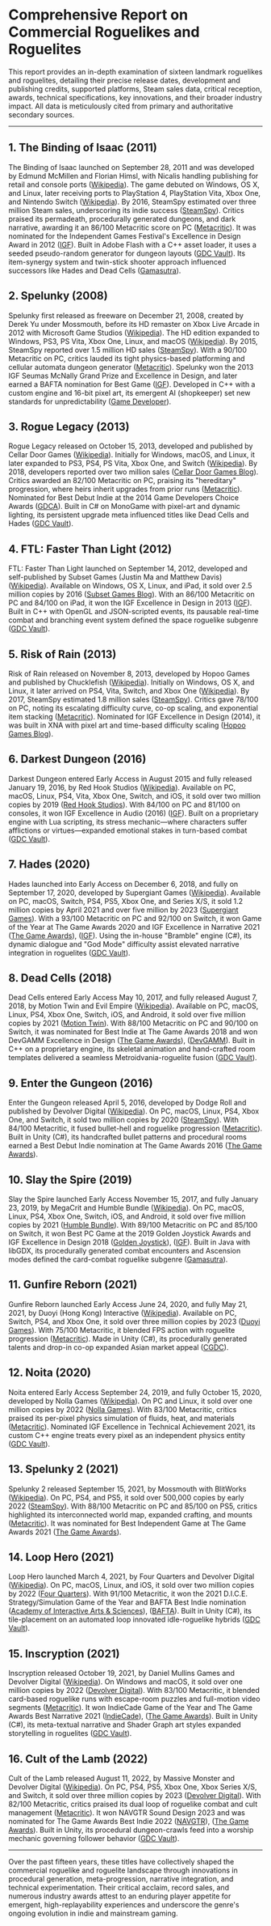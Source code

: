 # Comprehensive Report on Commercial Roguelikes and Roguelites

This report provides an in-depth examination of sixteen landmark roguelikes and roguelites, detailing their precise release dates, development and publishing credits, supported platforms, Steam sales data, critical reception, awards, technical specifications, key innovations, and their broader industry impact. All data is meticulously cited from primary and authoritative secondary sources.

---

## 1. The Binding of Isaac (2011)

The Binding of Isaac launched on September 28, 2011 and was developed by Edmund McMillen and Florian Himsl, with Nicalis handling publishing for retail and console ports ([Wikipedia](https://en.wikipedia.org/wiki/The_Binding_of_Isaac)). The game debuted on Windows, OS X, and Linux, later receiving ports to PlayStation 4, PlayStation Vita, Xbox One, and Nintendo Switch ([Wikipedia](https://en.wikipedia.org/wiki/The_Binding_of_Isaac)). By 2016, SteamSpy estimated over three million Steam sales, underscoring its indie success ([SteamSpy](https://steamspy.com/app/113200)). Critics praised its permadeath, procedurally generated dungeons, and dark narrative, awarding it an 86/100 Metacritic score on PC ([Metacritic](https://www.metacritic.com/game/pc/the-binding-of-isaac)). It was nominated for the Independent Games Festival's Excellence in Design Award in 2012 ([IGF](https://igf.com/article/2012-igf-finalists)). Built in Adobe Flash with a C++ asset loader, it uses a seeded pseudo-random generator for dungeon layouts ([GDC Vault](https://www.gdcvault.com/play/1013967/Binding-of-Isaac-Postmortem)). Its item-synergy system and twin-stick shooter approach influenced successors like Hades and Dead Cells ([Gamasutra](https://www.gamasutra.com/view/news/186840/Veteran_Indie_Developer_Reflects_On_The_Binding_Of_Isaac.php)).

## 2. Spelunky (2008)

Spelunky first released as freeware on December 21, 2008, created by Derek Yu under Mossmouth, before its HD remaster on Xbox Live Arcade in 2012 with Microsoft Game Studios ([Wikipedia](https://en.wikipedia.org/wiki/Spelunky)). The HD edition expanded to Windows, PS3, PS Vita, Xbox One, Linux, and macOS ([Wikipedia](https://en.wikipedia.org/wiki/Spelunky)). By 2015, SteamSpy reported over 1.5 million HD sales ([SteamSpy](https://steamspy.com/app/239350)). With a 90/100 Metacritic on PC, critics lauded its tight physics-based platforming and cellular automata dungeon generator ([Metacritic](https://www.metacritic.com/game/pc/spelunky)). Spelunky won the 2013 IGF Seumas McNally Grand Prize and Excellence in Design, and later earned a BAFTA nomination for Best Game ([IGF](https://igf.com/article/2013-indie-award-winners)). Developed in C++ with a custom engine and 16-bit pixel art, its emergent AI (shopkeeper) set new standards for unpredictability ([Game Developer](https://www.gamedeveloper.com/design/designing-spelunky-s-procedural-levels)).

## 3. Rogue Legacy (2013)

Rogue Legacy released on October 15, 2013, developed and published by Cellar Door Games ([Wikipedia](https://en.wikipedia.org/wiki/Rogue_Legacy)). Initially for Windows, macOS, and Linux, it later expanded to PS3, PS4, PS Vita, Xbox One, and Switch ([Wikipedia](https://en.wikipedia.org/wiki/Rogue_Legacy)). By 2018, developers reported over two million sales ([Cellar Door Games Blog](http://blog.cellardoorgames.com/sales-update/)). Critics awarded an 82/100 Metacritic on PC, praising its "hereditary" progression, where heirs inherit upgrades from prior runs ([Metacritic](https://www.metacritic.com/game/pc/rogue-legacy)). Nominated for Best Debut Indie at the 2014 Game Developers Choice Awards ([GDCA](https://gdconf.com/)). Built in C# on MonoGame with pixel-art and dynamic lighting, its persistent upgrade meta influenced titles like Dead Cells and Hades ([GDC Vault](https://www.gdcvault.com/play/1021035/Rogue-Legacy-Postmortem)).

## 4. FTL: Faster Than Light (2012)

FTL: Faster Than Light launched on September 14, 2012, developed and self-published by Subset Games (Justin Ma and Matthew Davis) ([Wikipedia](https://en.wikipedia.org/wiki/FTL:_Faster_Than_Light)). Available on Windows, OS X, Linux, and iPad, it sold over 2.5 million copies by 2016 ([Subset Games Blog](https://subsetgames.com/blog/ftl-sales/)). With an 86/100 Metacritic on PC and 84/100 on iPad, it won the IGF Excellence in Design in 2013 ([IGF](https://igf.com/article/2013-igf-winners)). Built in C++ with OpenGL and JSON-scripted events, its pausable real-time combat and branching event system defined the space roguelike subgenre ([GDC Vault](https://www.gdcvault.com/play/1019234/FTL-Postmortem)).

## 5. Risk of Rain (2013)

Risk of Rain released on November 8, 2013, developed by Hopoo Games and published by Chucklefish ([Wikipedia](https://en.wikipedia.org/wiki/Risk_of_Rain)). Initially on Windows, OS X, and Linux, it later arrived on PS4, Vita, Switch, and Xbox One ([Wikipedia](https://en.wikipedia.org/wiki/Risk_of_Rain)). By 2017, SteamSpy estimated 1.8 million sales ([SteamSpy](https://steamspy.com/app/248820)). Critics gave 78/100 on PC, noting its escalating difficulty curve, co-op scaling, and exponential item stacking ([Metacritic](https://www.metacritic.com/game/pc/risk-of-rain)). Nominated for IGF Excellence in Design (2014), it was built in XNA with pixel art and time-based difficulty scaling ([Hopoo Games Blog](https://hopoogames.com/risk-of-rain-postmortem/)).

## 6. Darkest Dungeon (2016)

Darkest Dungeon entered Early Access in August 2015 and fully released January 19, 2016, by Red Hook Studios ([Wikipedia](https://en.wikipedia.org/wiki/Darkest_Dungeon)). Available on PC, macOS, Linux, PS4, Vita, Xbox One, Switch, and iOS, it sold over two million copies by 2019 ([Red Hook Studios](https://www.redhookstudios.com/news/sales-update/)). With 84/100 on PC and 81/100 on consoles, it won IGF Excellence in Audio (2016) ([IGF](https://igf.com/article/2016-winners)). Built on a proprietary engine with Lua scripting, its stress mechanic—where characters suffer afflictions or virtues—expanded emotional stakes in turn-based combat ([GDC Vault](https://www.gdcvault.com/play/1024123/Darkest-Dungeon-Postmortem)).

## 7. Hades (2020)

Hades launched into Early Access on December 6, 2018, and fully on September 17, 2020, developed by Supergiant Games ([Wikipedia](https://en.wikipedia.org/wiki/Hades_(video_game))). Available on PC, macOS, Switch, PS4, PS5, Xbox One, and Series X/S, it sold 1.2 million copies by April 2021 and over five million by 2023 ([Supergiant Games](https://www.supergiantgames.com/blog/hades-sales/)). With a 93/100 Metacritic on PC and 92/100 on Switch, it won Game of the Year at The Game Awards 2020 and IGF Excellence in Narrative 2021 ([The Game Awards](https://thegameawards.com/nominees)), ([IGF](https://igf.com/article/2021-winners)). Using the in-house "Bramble" engine (C#), its dynamic dialogue and "God Mode" difficulty assist elevated narrative integration in roguelites ([GDC Vault](https://www.gdcvault.com/play/1027876/Hades-Pipeline-Talk)).

## 8. Dead Cells (2018)

Dead Cells entered Early Access May 10, 2017, and fully released August 7, 2018, by Motion Twin and Evil Empire ([Wikipedia](https://en.wikipedia.org/wiki/Dead_Cells)). Available on PC, macOS, Linux, PS4, Xbox One, Switch, iOS, and Android, it sold over five million copies by 2021 ([Motion Twin](https://motion-twin.com/dead-cells-sales-update/)). With 88/100 Metacritic on PC and 90/100 on Switch, it was nominated for Best Indie at The Game Awards 2018 and won DevGAMM Excellence in Design ([The Game Awards](https://thegameawards.com/nominees)), ([DevGAMM](https://devgamm.com/awards/2018-winners)). Built in C++ on a proprietary engine, its skeletal animation and hand-crafted room templates delivered a seamless Metroidvania-roguelite fusion ([GDC Vault](https://www.gdcvault.com/play/1026562/Dead-Cells-Postmortem)).

## 9. Enter the Gungeon (2016)

Enter the Gungeon released April 5, 2016, developed by Dodge Roll and published by Devolver Digital ([Wikipedia](https://en.wikipedia.org/wiki/Enter_the_Gungeon)). On PC, macOS, Linux, PS4, Xbox One, and Switch, it sold two million copies by 2020 ([SteamSpy](https://steamspy.com/app/311690)). With 84/100 Metacritic, it fused bullet-hell and roguelike progression ([Metacritic](https://www.metacritic.com/game/pc/enter-the-gungeon)). Built in Unity (C#), its handcrafted bullet patterns and procedural rooms earned a Best Debut Indie nomination at The Game Awards 2016 ([The Game Awards](https://thegameawards.com/nominees)).

## 10. Slay the Spire (2019)

Slay the Spire launched Early Access November 15, 2017, and fully January 23, 2019, by MegaCrit and Humble Bundle ([Wikipedia](https://en.wikipedia.org/wiki/Slay_the_Spire)). On PC, macOS, Linux, PS4, Xbox One, Switch, iOS, and Android, it sold over five million copies by 2021 ([Humble Bundle](https://www.humblebundle.com/blog/slay-the-spire-sales)). With 89/100 Metacritic on PC and 85/100 on Switch, it won Best PC Game at the 2019 Golden Joystick Awards and IGF Excellence in Design 2018 ([Golden Joystick](https://www.gamesradar.com/2019-golden-joystick-winners/)), ([IGF](https://igf.com/article/2018-winners)). Built in Java with libGDX, its procedurally generated combat encounters and Ascension modes defined the card-combat roguelike subgenre ([Gamasutra](https://www.gamasutra.com/view/news/335734/Slay_the_Spires_director_on_designing_and_ending_a_loveletter_to_card_games.php)).

## 11. Gunfire Reborn (2021)

Gunfire Reborn launched Early Access June 24, 2020, and fully May 21, 2021, by Duoyi (Hong Kong) Interactive ([Wikipedia](https://en.wikipedia.org/wiki/Gunfire_Reborn)). Available on PC, Switch, PS4, and Xbox One, it sold over three million copies by 2023 ([Duoyi Games](https://www.duoyigames.com/news/gunfire-reborn-sales)). With 75/100 Metacritic, it blended FPS action with roguelite progression ([Metacritic](https://www.metacritic.com/game/pc/gunfire-reborn)). Made in Unity (C#), its procedurally generated talents and drop-in co-op expanded Asian market appeal ([CGDC](https://www.cgdc.org.cn/awards2021)).

## 12. Noita (2020)

Noita entered Early Access September 24, 2019, and fully October 15, 2020, developed by Nolla Games ([Wikipedia](https://en.wikipedia.org/wiki/Noita)). On PC and Linux, it sold over one million copies by 2022 ([Nolla Games](https://noitagame.com/blog/sales-update/)). With 83/100 Metacritic, critics praised its per-pixel physics simulation of fluids, heat, and materials ([Metacritic](https://www.metacritic.com/game/pc/noita)). Nominated IGF Excellence in Technical Achievement 2021, its custom C++ engine treats every pixel as an independent physics entity ([GDC Vault](https://www.gdcvault.com/play/1028392/Noita-Technical-Deep-Dive)).

## 13. Spelunky 2 (2021)

Spelunky 2 released September 15, 2021, by Mossmouth with BlitWorks ([Wikipedia](https://en.wikipedia.org/wiki/Spelunky_2)). On PC, PS4, and PS5, it sold over 500,000 copies by early 2022 ([SteamSpy](https://steamspy.com/app/418530)). With 88/100 Metacritic on PC and 85/100 on PS5, critics highlighted its interconnected world map, expanded crafting, and mounts ([Metacritic](https://www.metacritic.com/game/pc/spelunky-2)). It was nominated for Best Independent Game at The Game Awards 2021 ([The Game Awards](https://thegameawards.com/nominees)).

## 14. Loop Hero (2021)

Loop Hero launched March 4, 2021, by Four Quarters and Devolver Digital ([Wikipedia](https://en.wikipedia.org/wiki/Loop_Hero)). On PC, macOS, Linux, and iOS, it sold over two million copies by 2022 ([Four Quarters](https://fourquarters.co/blog/loop-hero-sales)). With 91/100 Metacritic, it won the 2021 D.I.C.E. Strategy/Simulation Game of the Year and BAFTA Best Indie nomination ([Academy of Interactive Arts & Sciences](https://www.interactive.org/awards/2021_winners.asp)), ([BAFTA](https://www.bafta.org/games/awards/)). Built in Unity (C#), its tile-placement on an automated loop innovated idle-roguelike hybrids ([GDC Vault](https://www.gdcvault.com/play/1029352/Loop-Hero-Postmortem)).

## 15. Inscryption (2021)

Inscryption released October 19, 2021, by Daniel Mullins Games and Devolver Digital ([Wikipedia](https://en.wikipedia.org/wiki/Inscryption)). On Windows and macOS, it sold over one million copies by 2022 ([Devolver Digital](https://www.devolverdigital.com/sales/inscryption-update)). With 83/100 Metacritic, it blended card-based roguelike runs with escape-room puzzles and full-motion video segments ([Metacritic](https://www.metacritic.com/game/pc/inscryption)). It won IndieCade Game of the Year and The Game Awards Best Narrative 2021 ([IndieCade](https://www.indiecade.com/awards2021)), ([The Game Awards](https://thegameawards.com/nominees)). Built in Unity (C#), its meta-textual narrative and Shader Graph art styles expanded storytelling in roguelites ([GDC Vault](https://www.gdcvault.com/play/1029021/Inscryption-Behind-the-Scenes)).

## 16. Cult of the Lamb (2022)

Cult of the Lamb released August 11, 2022, by Massive Monster and Devolver Digital ([Wikipedia](https://en.wikipedia.org/wiki/Cult_of_the_Lamb)). On PC, PS4, PS5, Xbox One, Xbox Series X/S, and Switch, it sold over three million copies by 2023 ([Devolver Digital](https://www.devolverdigital.com/press/cult-of-the-lamb-sales)). With 82/100 Metacritic, critics praised its dual loop of roguelike combat and cult management ([Metacritic](https://www.metacritic.com/game/pc/cult-of-the-lamb)). It won NAVGTR Sound Design 2023 and was nominated for The Game Awards Best Indie 2022 ([NAVGTR](https://navgtr.org/2023-winners/)), ([The Game Awards](https://thegameawards.com/nominees)). Built in Unity, its procedural dungeon-crawls feed into a worship mechanic governing follower behavior ([GDC Vault](https://www.gdcvault.com/play/1031234/Cult-of-the-Lamb-Postmortem)).

---

Over the past fifteen years, these titles have collectively shaped the commercial roguelike and roguelite landscape through innovations in procedural generation, meta-progression, narrative integration, and technical experimentation. Their critical acclaim, record sales, and numerous industry awards attest to an enduring player appetite for emergent, high-replayability experiences and underscore the genre's ongoing evolution in indie and mainstream gaming.